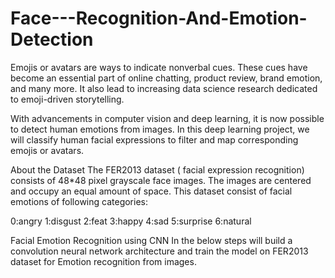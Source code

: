# Face---Recognition-And-Emotion-Detection

Emojis or avatars are ways to indicate nonverbal cues. These cues have become an essential part of online chatting, product review, brand emotion, and many more. It also lead to increasing data science research dedicated to emoji-driven storytelling.

With advancements in computer vision and deep learning, it is now possible to detect human emotions from images. In this deep learning project, we will classify human facial expressions to filter and map corresponding emojis or avatars.

About the Dataset
The FER2013 dataset ( facial expression recognition) consists of 48*48 pixel grayscale face images. The images are centered and occupy an equal amount of space. This dataset consist of facial emotions of following categories:

0:angry
1:disgust
2:feat
3:happy
4:sad
5:surprise
6:natural



Facial Emotion Recognition using CNN
In the below steps will build a convolution neural network architecture and train the model on FER2013 dataset for Emotion recognition from images.

